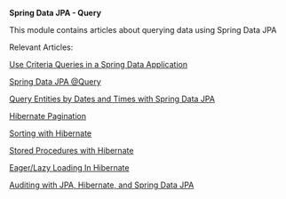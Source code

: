 **Spring Data JPA - Query**


This module contains articles about querying data using Spring Data JPA

Relevant Articles:

[Use Criteria Queries in a Spring Data Application
](https://www.baeldung.com/spring-data-jpa-query-by-date
)

[Spring Data JPA @Query
](https://www.baeldung.com/spring-data-jpa-query
)

[Query Entities by Dates and Times with Spring Data JPA
](https://www.baeldung.com/spring-data-jpa-query-by-date)


[Hibernate Pagination
](https://www.baeldung.com/hibernate-pagination
)

[Sorting with Hibernate
](https://www.baeldung.com/hibernate-sort
)

[Stored Procedures with Hibernate
](https://www.baeldung.com/stored-procedures-with-hibernate-tutorial
)

[Eager/Lazy Loading In Hibernate
](https://www.baeldung.com/hibernate-lazy-eager-loading
)

[Auditing with JPA, Hibernate, and Spring Data JPA
](https://www.baeldung.com/database-auditing-jpa
)
